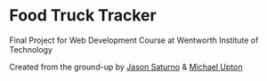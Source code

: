 # Food Truck Tracker
Final Project for Web Development Course at Wentworth Institute of Technology

Created from the ground-up by [Jason Saturno](https://github.com/saturnoj) & [Michael Upton](https://github.com/uptonm)

